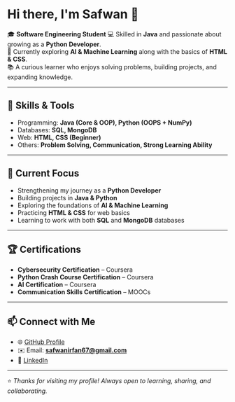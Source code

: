 # Hi there, I'm Safwan 👋

🎓 **Software Engineering Student** 
💻 Skilled in **Java** and passionate about growing as a **Python Developer**.  
🚀 Currently exploring **AI & Machine Learning** along with the basics of **HTML & CSS**.  
📚 A curious learner who enjoys solving problems, building projects, and expanding knowledge.  

---

## 🔧 Skills & Tools
- Programming: **Java (Core & OOP), Python (OOPS + NumPy)**  
- Databases: **SQL, MongoDB**  
- Web: **HTML, CSS (Beginner)**  
- Others: **Problem Solving, Communication, Strong Learning Ability**  

---

## 📌 Current Focus
- Strengthening my journey as a **Python Developer**  
- Building projects in **Java & Python**  
- Exploring the foundations of **AI & Machine Learning**  
- Practicing **HTML & CSS** for web basics  
- Learning to work with both **SQL** and **MongoDB** databases  

---

## 🏆 Certifications
- **Cybersecurity Certification** – Coursera
- **Python Crash Course Certification** – Coursera   
- **AI Certification** – Coursera  
- **Communication Skills Certification** – MOOCs  

---

## 📫 Connect with Me
- 🌐 [GitHub Profile](https://github.com/Safwan197)  
- ✉️ Email: **safwanirfan67@gmail.com**  
- 💼 [LinkedIn](https://www.linkedin.com/in/muhammad-safwan-8273b8327)  

---

⭐ *Thanks for visiting my profile! Always open to learning, sharing, and collaborating.*  
